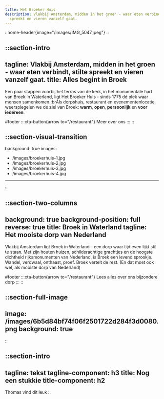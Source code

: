 ```yaml
---
title: Het Broeker Huis
description: Vlakbij Amsterdam, midden in het groen - waar eten verbindt, stilte
  spreekt en vieren vanzelf gaat.
---
```


::home-header{image="/images/IMG_5047.jpeg"}
::

::section-intro
---
tagline: Vlakbij Amsterdam, midden in het groen - waar eten verbindt, stilte
  spreekt en vieren vanzelf gaat.
title: Alles begint in Broek
---
Een paar stappen voorbij het terras van de kerk, in het monumentale hart van Broek in Waterland, ligt Het Broeker Huis - sinds 1775 dé plek waar mensen samenkomen.\:brAls dorpshuis, restaurant en evenementenlocatie weerspiegelen we de ziel van Broek: **warm**, **open**, **persoonlijk** en **voor iedereen**.

#footer
  :::cta-button{arrow to="/restaurant"}
  Meer over ons
  :::
::

::section-visual-transition
---
background: true
images: 
  - /images/broekerhuis-1.jpg
  - /images/broekerhuis-2.jpg
  - /images/broekerhuis-3.jpg
  - /images/broekerhuis-4.jpg
---
::

::section-two-columns
---
background: true
background-position: full
reverse: true
title: Broek in Waterland
tagline: Het mooiste dorp van Nederland
---

Vlakbij Amsterdam ligt Broek in Waterland - een dorp waar tijd even lijkt stil te staan. Met zijn houten huizen, schilderachtige grachtjes en de hoogste dichtheid rijksmonumenten van Nederland, is Broek een levend sprookje. Wandel, verdwaal, onthaast, proef. Broek vertelt de rest.
(En dat moet ook wel, als mooiste dorp van Nederland)

#footer
  :::cta-button{arrow to="/restaurant"}
  Lees alles over ons bijzondere dorp
  :::
::

::section-full-image
---
image: /images/6b5d84bf74f06f2501722d284f3d0080.png
background: true
---
::

::section-intro
---
tagline: tekst
tagline-component: h3
title: Nog een stukkie
title-component: h2
---
Thomas vind dit leuk
::
